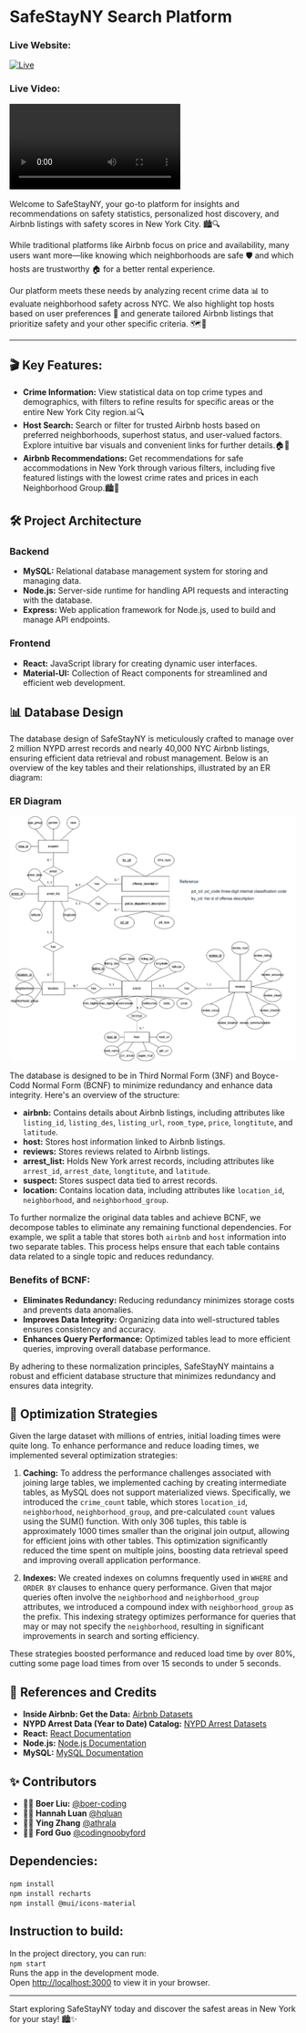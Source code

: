 # SafeStayNY Search Platform

### Live Website:
[![Live](https://img.shields.io/badge/Live-Site-blue)](https://safestayny.vercel.app/)

<!-- ### Cover Image:
![SafeStayNY_cover](media/home.png) -->

### Live Video:
![Watch Video](https://safestayny.vercel.app/video.mp4)

Welcome to SafeStayNY, your go-to platform for insights and recommendations on safety statistics, personalized host discovery, and Airbnb listings with safety scores in New York City. 🏙️🔍

While traditional platforms like Airbnb focus on price and availability, many users want more—like knowing which neighborhoods are safe 🛡️ and which hosts are trustworthy 🏠 for a better rental experience.

Our platform meets these needs by analyzing recent crime data 📊 to evaluate neighborhood safety across NYC. We also highlight top hosts based on user preferences 🌟 and generate tailored Airbnb listings that prioritize safety and your other specific criteria. 🗺️🔑

---

## 🎬 Key Features:

- **Crime Information:** View statistical data on top crime types and demographics, with filters to refine results for specific areas or the entire New York City region.📊🔍
- **Host Search:** Search or filter for trusted Airbnb hosts based on preferred neighborhoods, superhost status, and user-valued factors. Explore intuitive bar visuals and convenient links for further details.🏠🌟
- **Airbnb Recommendations:** Get recommendations for safe accommodations in New York through various filters, including five featured listings with the lowest crime rates and prices in each Neighborhood Group.🏙️🔑

## 🛠️ Project Architecture

### Backend
- **MySQL:** Relational database management system for storing and managing data.
- **Node.js:** Server-side runtime for handling API requests and interacting with the database.
- **Express:** Web application framework for Node.js, used to build and manage API endpoints.

### Frontend
- **React:** JavaScript library for creating dynamic user interfaces.
- **Material-UI:** Collection of React components for streamlined and efficient web development.


## 📊 Database Design

The database design of SafeStayNY is meticulously crafted to manage over 2 million NYPD arrest records and nearly 40,000 NYC Airbnb listings, ensuring efficient data retrieval and robust management. Below is an overview of the key tables and their relationships, illustrated by an ER diagram:

### ER Diagram

![ER Diagram](data/ER.png)

The database is designed to be in Third Normal Form (3NF) and Boyce-Codd Normal Form (BCNF) to minimize redundancy and enhance data integrity. Here's an overview of the structure:

- **airbnb:** Contains details about Airbnb listings, including attributes like `listing_id`, `listing_des`, `listing_url`, `room_type`, `price`, `longtitute`, and `latitude`.
- **host:** Stores host information linked to Airbnb listings.
- **reviews:** Stores reviews related to Airbnb listings.
- **arrest_list:** Holds New York arrest records, including attributes like `arrest_id`, `arrest_date`, `longtitute`, and `latitude`.
- **suspect:** Stores suspect data tied to arrest records.
- **location:** Contains location data, including attributes like `location_id`, `neighborhood`, and `neighborhood_group`.

To further normalize the original data tables and achieve BCNF, we decompose tables to eliminate any remaining functional dependencies. For example, we split a table that stores both `airbnb` and `host` information into two separate tables. This process helps ensure that each table contains data related to a single topic and reduces redundancy.

### Benefits of BCNF:

- **Eliminates Redundancy:** Reducing redundancy minimizes storage costs and prevents data anomalies.
- **Improves Data Integrity:** Organizing data into well-structured tables ensures consistency and accuracy.
- **Enhances Query Performance:** Optimized tables lead to more efficient queries, improving overall database performance.

By adhering to these normalization principles, SafeStayNY maintains a robust and efficient database structure that minimizes redundancy and ensures data integrity.

## 🚀 Optimization Strategies

Given the large dataset with millions of entries, initial loading times were quite long. To enhance performance and reduce loading times, we implemented several optimization strategies:

1. **Caching:** To address the performance challenges associated with joining large tables, we implemented caching by creating intermediate tables, as MySQL does not support materialized views. Specifically, we introduced the `crime_count` table, which stores `location_id`, `neighborhood`, `neighborhood_group`, and pre-calculated `count` values using the SUM() function. With only 306 tuples, this table is approximately 1000 times smaller than the original join output, allowing for efficient joins with other tables. This optimization significantly reduced the time spent on multiple joins, boosting data retrieval speed and improving overall application performance.

2. **Indexes:** We created indexes on columns frequently used in `WHERE` and `ORDER BY` clauses to enhance query performance. Given that major queries often involve the `neighborhood` and `neighborhood_group` attributes, we introduced a compound index with `neighborhood_group` as the prefix. This indexing strategy optimizes performance for queries that may or may not specify the `neighborhood`, resulting in significant improvements in search and sorting efficiency.

These strategies boosted performance and reduced load time by over 80%, cutting some page load times from over 15 seconds to under 5 seconds.

## 📘 References and Credits

- **Inside Airbnb: Get the Data:** [Airbnb Datasets](https://insideairbnb.com/get-the-data/)
- **NYPD Arrest Data (Year to Date) Catalog:** [NYPD Arrest Datasets](https://catalog.data.gov/dataset/nypd-arrest-data-year-to-date)
- **React:** [React Documentation](https://reactjs.org/)
- **Node.js:** [Node.js Documentation](https://nodejs.org/en/)
- **MySQL:** [MySQL Documentation](https://dev.mysql.com/doc/)

## ✨ Contributors

- 👩‍💻 **Boer Liu:** [@boer-coding](https://github.com/boer-coding)
- 👩‍💻 **Hannah Luan** [@hqluan](https://github.com/hqluan)
- 👩‍💻 **Ying Zhang**  [@athrala](https://github.com/athrala)
- 👨‍💻 **Ford Guo** [@codingnoobyford](https://github.com/codingnoobyford)

## Dependencies:

`npm install`<br />
`npm install recharts`<br />
`npm install @mui/icons-material`

## Instruction to build: 

In the project directory, you can run:<br />
`npm start`<br />
Runs the app in the development mode. <br />
Open [http://localhost:3000](http://localhost:3000) to view it in your browser.<br />

---
Start exploring SafeStayNY today and discover the safest areas in New York for your stay! 🏙️✨
